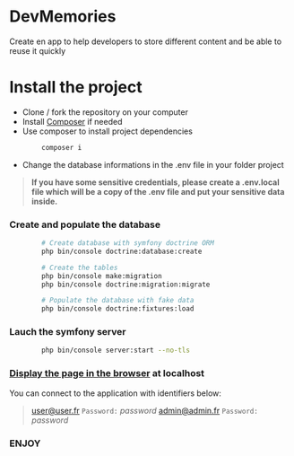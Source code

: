 # DevMemories
Create en app to help developers to store different content and be able to reuse it quickly

# Install the project
-   Clone / fork the repository on your computer
-   Install [Composer](https://getcomposer.org/download/) if needed
-   Use composer to install project dependencies
```sh
        composer i
```
- Change the database informations in the .env file in your folder project
> __If you have some sensitive credentials, please create a .env.local file which will be a copy of the .env file and put your sensitive data inside.__

### Create and populate the database
```sh
        # Create database with symfony doctrine ORM
        php bin/console doctrine:database:create

        # Create the tables
        php bin/console make:migration
        php bin/console doctrine:migration:migrate

        # Populate the database with fake data
        php bin/console doctrine:fixtures:load
```
### Lauch the symfony server
```sh
        php bin/console server:start --no-tls
```

### [Display the page in the browser](http://localhost:8000/) at localhost

You can connect to the application with identifiers below:
> user@user.fr  `Password:` _password_
> admin@admin.fr  `Password:` _password_

### ENJOY

